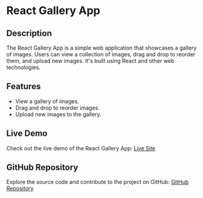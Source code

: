 # React Gallery App

## Description

The React Gallery App is a simple web application that showcases a gallery of images. Users can view a collection of images, drag and drop to reorder them, and upload new images. It's built using React and other web technologies.

## Features

- View a gallery of images.
- Drag and drop to reorder images.
- Upload new images to the gallery.

## Live Demo

Check out the live demo of the React Gallery App: [Live Site](https://gallery-qa2598kad-rokib97.vercel.app/)

## GitHub Repository

Explore the source code and contribute to the project on GitHub: [GitHub Repository](https://github.com/rokib97/Image-Gallery-React)
